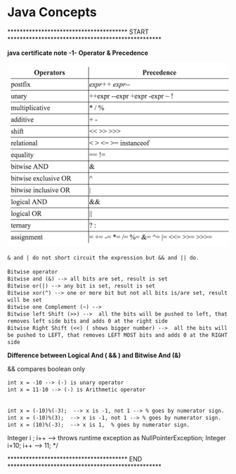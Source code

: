 Java Concepts
=====

*************************************** START **************************************************

**java certificate note -1- Operator & Precedence**

![Alt text](/operatorPrecedence.png?raw=true "Optional Title")

```
& and | do not short circuit the expression but && and || do.

Bitwise operator 
Bitwise and (&) --> all bits are set, result is set
Bitwise or(|) --> any bit is set, result is set
Bitwise xor(^) --> one or more bit but not all bits is/are set, result will be set
Bitwise one Complement (~) -->
Bitwise left Shift (>>) -->  all the bits will be pushed to left, that removes left side bits and adds 0 at the right side
Bitwise Right Shift (<<) ( shows bigger number) -->  all the bits will be pushed to LEFT, that removes LEFT MOST bits and adds 0 at the RIGHT side

```
**Difference between Logical And ( && ) and Bitwise And (&)**

&& compares boolean only
```
int x = -10 --> (-) is unary operator
int x = 11-10 --> (-) is Arithmetic operator


int x = (-10)%(-3);  --> x is -1, not 1 --> % goes by numerator sign.
int x = (-10)%(3);  --> x is -1, not 1 --> % goes by numerator sign.
int x = (10)%(-3);  --> x is 1,  % goes by numerator sign.

```

Integer i ; i++ --> throws runtime exception as NullPointerException;
Integer i=10; i++ --> 11; */

*************************************** END **************************************************
